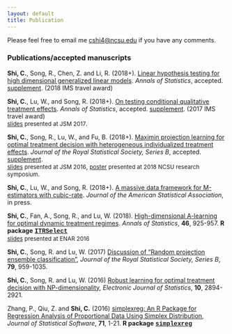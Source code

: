 ```yaml
---
layout: default
title: Publication
---
```


<!---### Publication-->

Please feel free to email me <cshi4@ncsu.edu> if you have any comments. 

### Publications/accepted manuscripts
**Shi, C.**, Song, R., Chen, Z. and Li, R. (2018+). [Linear hypothesis testing for high dimensional generalized linear models](./paper/hdlineartest.pdf). 
_Annals of Statistics_, accepted. [supplement](./paper/supphdlineartest.pdf). (2018 IMS travel award)

**Shi, C.**, Lu, W., and Song, R. (2018+). [On testing conditional qualitative treatment effects](./paper/CQTEaccept.pdf). _Annals of Statistics_, accepted. 
[supplement](./paper/suppCQTEaccept.pdf). (2017 IMS travel award) <br/> [<font size="2.5">slides</font>](./slides/JSM2017.pdf) <font size="2.5">presented at JSM 2017</font>.

**Shi, C.**, Song, R., Lu, W., and Fu, B. (2018+). [Maximin projection learning for optimal treatment decision with heterogeneous individualized treatment effects](./paper/maximinfinal.pdf). _Journal of the Royal Statistical Society, Series B_, accepted. [supplement](./paper/suppmaximinfinal.pdf).
<br/> [<font size="2.5">slides</font>](./slides/JSM2016.pdf) <font size="2.5">presented at JSM 2016</font>, [<font size="2.5">poster</font>](./slides/NCSU2018.pdf) <font size="2.5">presented at 2018 NCSU research symposium</font>. 

**Shi, C.**, Lu, W., and Song, R. (2018+). [A massive data framework for M-estimators with cubic-rate](https://www.tandfonline.com/doi/full/10.1080/01621459.2017.1360779). _Journal of the American Statistical Association_, in press.

**Shi, C.**, Fan, A., Song, R., and Lu, W. (2018). [High-dimensional A-learning for optimal dynamic treatment regimes](https://projecteuclid.org/euclid.aos/1525313071). _Annals of Statistics_, **46**, 925-957.
**R package** [<span style="font-family:courier;">**ITRSelect**</span>](https://cran.r-project.org/web/packages/ITRSelect/index.html) <br/> [<font size="2.5">slides</font>](./slides/ENAR2016spring.pdf) <font size="2.5">presented at ENAR 2016</font>

**Shi, C.**, Song, R. and Lu, W. (2017) [Discussion of “Random projection ensemble classification”](./paper/discussion-sketch01.pdf), _Journal of the Royal Statistical Society, Series B_, **79**, 959-1035.

**Shi, C.**, Song, R. and Lu, W. (2016) [Robust learning for optimal treatment decision with NP-dimensionality](https://projecteuclid.org/euclid.ejs/1476368559), _Electronic Journal of Statistics_, **10**, 2894-2921.

Zhang, P., Qiu, Z. and **Shi, C.** (2016) [simplexreg: An R Package for Regression Analysis of Proportional Data Using Simplex Distribution](https://www.jstatsoft.org/article/view/v071i11), _Journal of Statistical Software_, **71**, 1-21.
**R package** [<span style="font-family:courier;">**simplexreg**</span>](https://cran.r-project.org/web/packages/simplexreg/index.html)

<!---### Manuscripts under review/working paper

**Shi, C.**, Song, R., Wenbin, Lu., and Li, R. [Statistical inference for high-dimensional models via recursive online-score estimation](./paper/HDCI.pdf), under review at _Journal of the American Statistical
Association_. [supplement](./paper/suppHDCI.pdf).

**Shi, C.**, Song, R., and Wenbin, Lu. [Subsampling-based methods for inference of the mean outcome under optimal treatment regimes](./paper/subagging.pdf), under review at _Journal of the American
Statistical Association_. [supplement](./paper/suppsubagging.pdf). 

**Shi, C.**, Lu, W. and Song, R. [Determining the number of latent factors in multirelational learning](./paper/Rescal.pdf), under review at _Journal of Machine Learning Research_.

**Shi, C.**, Song, R. and Lu, W. [Concordance and value information criteria for optimal treatment decision](./paper/CVIC4.pdf), major revision at _Annals of Statistics_. [supplement](./paper/suppCVIC4.pdf).

**Shi, C.**, Lu, W. and Song, R. [A sparse random projection-based test for overall qualitative treatment effects](./paper/OQTE.pdf), major revision at _Journal of American Statistical Association_. [supplement](./paper/suppOQTE.pdf)

**Shi, C.**, Song, R., Lu, W. and Zhang, D. [Inference of the mean outcome under an optimal treatment regime in high dimensions](./paper/AIPWE.pdf), working paper. [supplement](./paper/suppAIPWE.pdf)

Luo, S., **Shi, C.**, Song, R., Xie, Y. and Witten, D. [Sure screening for gaussian graphical models](./paper/GRASS.pdf), working paper. [supplement](./paper/suppGRASS.pdf)

Xie, Y., **Shi, C.**, Song, R and Witten, D. Sure screening for transelliptical graphical models, working paper.-->

